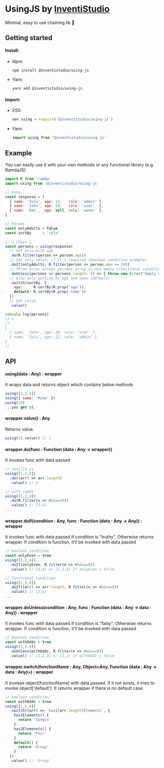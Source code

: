 # UsingJS by [InventiStudio](https://inventi.studio)
Minimal, easy to use chaining lib 🚀

## Getting started

#### Install:

* Npm:
  ```bash
  npm install @inventistudio/using-js
  ```

* Yarn:
  ```bash
  yarn add @inventistudio/using-js
  ```

#### Import:

* ES5:
  ```javascript
  var using = require('@inventistudio/using-js')
  ```

* Yarn:
  ```javascript
  import using from '@inventistudio/using-js'
  ```

## Example

You can easily use it with your own methods or any functional library (e.g. RamdaJS)

```javascript
import R from 'ramda'
import using from '@inventistudio/using-js'

// Data
const response = [
  { name: 'Zulu', age: 12,   role: 'admin' },
  { name: 'John', age: 20,   role: 'user'  },
  { name: 'Don',  age: null, role: 'owner' },
]

// Params
const onlyAdults = false
const sortBy     = 'role'

// 🚀 Chain 🚀
const persons = using(response)
  // Get only with age
  .do(R.filter(person => person.age))
  // Get only adluts if it's required (boolean condition example)
  .doIf(onlyAdults, R.filter(person => person.age >= 18))
  // Throw error unless persons array is not empty (functional condition example)
  .doUnless(persons => persons.length, () => { throw new Error('Empty array') })
  // Alow only sorting by age and name (default)
  .switch(sortBy, {
    age:     R.sortBy(R.prop('age')),
    default: R.sortBy(R.prop('name'))
  })
  // Get value
  .value()

console.log(persons)
// >
/*
[
  { name: 'John', age: 20, role: 'user' },
  { name: 'Zulu', age: 12, role: 'admin' },
]
*/
```

## API

#### using(data : Any) : wrapper
It wraps data and returns object which contains below methods

```javascript
using([1,2,4])
using({ name: 'Mike' })
using(10)
...you get it.
```


#### wrapper.value() : Any
Returns value.

```javascript
using(1).value() // 1
```

#### wrapper.do(func : Function (data : Any -> wrapper))
It invokes func with data passed

```javascript
// vanilla js
using([1,2,4])
  .do((arr) => arr.length)
  .value() // 3

// with ramda
using([1,2,4])
  .do(R.filter(n => n%2===0))
  .value() // [2,4]
...
```

#### wrapper.doIf(condition : Any, func : Function (data : Any -> Any)) : wrapper
It invokes func with data passed if condition is "truthy". Otherwise returns wrapper.
If condition is function, it'll be invoked with data passed

```javascript
// boolean condition
const onlyEven = true
using([1,2,4])
  .doIf(onlyEven, R.filter(n => n%2===0))
  .value() // [2,4] or [1,2,4] if onlyEven = false

// functional condition
using([1,2,4])
  .doIf((arr) => arr.length, R.filter(n => n%2===0))
  .value() // [2,4]
...
```

#### wrapper.doUnless(condition : Any, func : Function (data : Any -> data : Any)) : wrapper
It invokes func with data passed if condition is "falsy". Otherwise returns wrapper.
If condition is function, it'll be invoked with data passed

```javascript
// boolean condition
const withOdds = true
using([1,2,4])
  .doUnless(withOdds, R.filter(n => n%2===0))
  .value() // [1,2,4] or [1,2] if withOdds = false
```

#### wrapper.switch(functionName : Any, Object<Any, Function (data : Any -> data : Any)>) : wrapper
It invokes object[functionName] with data passed. If it not exists, it tries to invoke object['default']. It returns wrapper if there is no default case.

```javascript
// boolean condition
const withOdds = true
using([1,2,4])
  .switch((arr) => `has${arr.length}Elements`, {
    has1Elements() {
      return 'Single'
    },
    has2Elemenets() {
      return 'Pair'
    }
    default() {
      return 'Group'
    }
  })
  .value() // 'Group'
```
